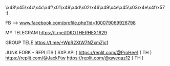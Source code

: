 \x48\x45\x4c\x4c\x4f\x01\x49\x4d\x02\x46\x49\x4e\x45\x03\x4e\x4f\x57 :)

FB --> www.facebook.com/profile.php?id=100079069926798

MY TELEGRAM https://t.me/IDKOTHERHEX1629

GROUP TELE https://t.me/+WpR2XtW7NZxmZjc1

JUNK FORK - REPLITS ( SXP.API )
https://replit.com/@ProHee1 ( TH )
https://replit.com/@JackFtw
https://replit.com/@qweqaz12 ( TH )
